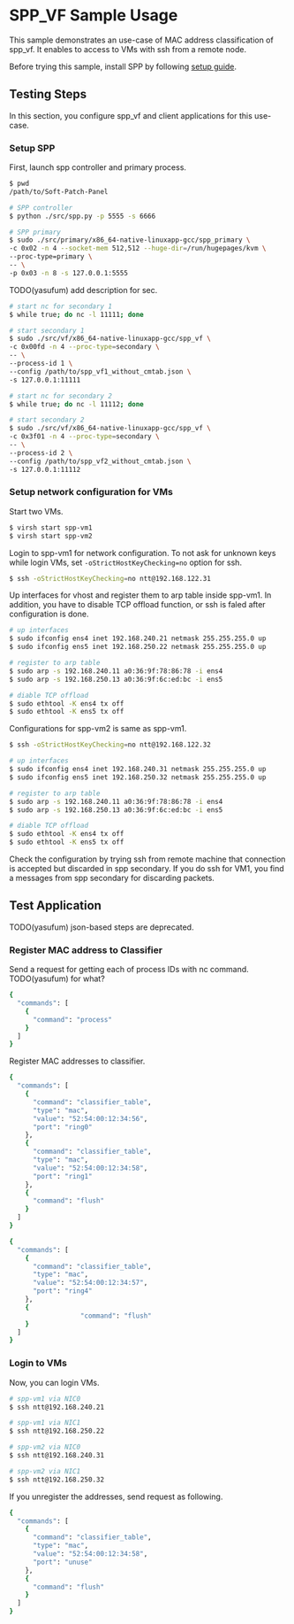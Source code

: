 # SPP_VF Sample Usage

This sample demonstrates an use-case of MAC address classification of
spp_vf.
It enables to access to VMs with ssh from a remote node.

Before trying this sample, install SPP by following
[setup guide](setup_guide.md).

## Testing Steps

In this section, you configure spp_vf and client applications for
this use-case.


### Setup SPP

First, launch spp controller and primary process.

  ```sh
  $ pwd
  /path/to/Soft-Patch-Panel

  # SPP controller
  $ python ./src/spp.py -p 5555 -s 6666

  # SPP primary
  $ sudo ./src/primary/x86_64-native-linuxapp-gcc/spp_primary \
  -c 0x02 -n 4 --socket-mem 512,512 --huge-dir=/run/hugepages/kvm \
  --proc-type=primary \
  -- \
  -p 0x03 -n 8 -s 127.0.0.1:5555
  ```

TODO(yasufum) add description for sec.

  ```sh
  # start nc for secondary 1
  $ while true; do nc -l 11111; done

  # start secondary 1
  $ sudo ./src/vf/x86_64-native-linuxapp-gcc/spp_vf \
  -c 0x00fd -n 4 --proc-type=secondary \
  -- \
  --process-id 1 \
  --config /path/to/spp_vf1_without_cmtab.json \
  -s 127.0.0.1:11111

  # start nc for secondary 2
  $ while true; do nc -l 11112; done

  # start secondary 2
  $ sudo ./src/vf/x86_64-native-linuxapp-gcc/spp_vf \
  -c 0x3f01 -n 4 --proc-type=secondary \
  -- \
  --process-id 2 \
  --config /path/to/spp_vf2_without_cmtab.json \
  -s 127.0.0.1:11112
  ```

### Setup network configuration for VMs

Start two VMs.

  ```sh
  $ virsh start spp-vm1
  $ virsh start spp-vm2
  ```

Login to spp-vm1 for network configuration.
To not ask for unknown keys while login VMs,
set `-oStrictHostKeyChecking=no` option for ssh.

  ```sh
  $ ssh -oStrictHostKeyChecking=no ntt@192.168.122.31
  ```

Up interfaces for vhost and register them to arp table inside spp-vm1.
In addition, you have to disable TCP offload function, or ssh is faled
after configuration is done.

  ```sh
  # up interfaces
  $ sudo ifconfig ens4 inet 192.168.240.21 netmask 255.255.255.0 up
  $ sudo ifconfig ens5 inet 192.168.250.22 netmask 255.255.255.0 up

  # register to arp table
  $ sudo arp -s 192.168.240.11 a0:36:9f:78:86:78 -i ens4
  $ sudo arp -s 192.168.250.13 a0:36:9f:6c:ed:bc -i ens5

  # diable TCP offload
  $ sudo ethtool -K ens4 tx off
  $ sudo ethtool -K ens5 tx off
  ```

Configurations for spp-vm2 is same as spp-vm1.

  ```sh
  $ ssh -oStrictHostKeyChecking=no ntt@192.168.122.32

  # up interfaces
  $ sudo ifconfig ens4 inet 192.168.240.31 netmask 255.255.255.0 up
  $ sudo ifconfig ens5 inet 192.168.250.32 netmask 255.255.255.0 up

  # register to arp table
  $ sudo arp -s 192.168.240.11 a0:36:9f:78:86:78 -i ens4
  $ sudo arp -s 192.168.250.13 a0:36:9f:6c:ed:bc -i ens5

  # diable TCP offload
  $ sudo ethtool -K ens4 tx off
  $ sudo ethtool -K ens5 tx off
  ```

Check the configuration by trying ssh from remote machine that
connection is accepted but discarded in spp secondary.
If you do ssh for VM1, you find a messages from spp secondary for
discarding packets.

## Test Application

TODO(yasufum) json-based steps are deprecated.

### Register MAC address to Classifier

Send a request for getting each of process IDs with nc command.
TODO(yasufum) for what?

  ```sh
  {
    "commands": [
      {
        "command": "process"
      }
    ]
  }
  ```

Register MAC addresses to classifier.

  ```sh
  {
    "commands": [
      {
        "command": "classifier_table",
        "type": "mac",
        "value": "52:54:00:12:34:56",
        "port": "ring0"
      },
      {
        "command": "classifier_table",
        "type": "mac",
        "value": "52:54:00:12:34:58",
        "port": "ring1"
      },
      {
        "command": "flush"
      }
    ]
  }
  ```

  ```sh
  {
    "commands": [
      {
        "command": "classifier_table",
        "type": "mac",
        "value": "52:54:00:12:34:57",
        "port": "ring4"
      },
      {
                    "command": "flush"
      }
    ]
  }
  ```

### Login to VMs

Now, you can login VMs.

  ```sh
  # spp-vm1 via NIC0
  $ ssh ntt@192.168.240.21

  # spp-vm1 via NIC1
  $ ssh ntt@192.168.250.22

  # spp-vm2 via NIC0
  $ ssh ntt@192.168.240.31

  # spp-vm2 via NIC1
  $ ssh ntt@192.168.250.32
  ```

If you unregister the addresses, send request as following.

  ```sh
  {
    "commands": [
      {
        "command": "classifier_table",
        "type": "mac",
        "value": "52:54:00:12:34:58",
        "port": "unuse"
      },
      {
        "command": "flush"
      }
    ]
  }
  ```

